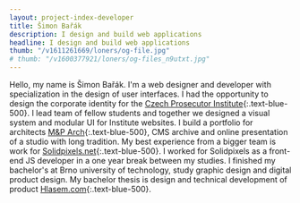 ```yaml
---
layout: project-index-developer
title: Šimon Bařák
description: I design and build web applications
headline: I design and build web applications
thumb: "/v1611261669/loners/og-file.jpg"
# thumb: "/v1600377921/loners/og-files_n9utxt.jpg"
---
```


Hello, my name is Šimon Bařák. I'm a web designer and developer with specialization in the design of user interfaces. I had the opportunity to design the corporate identity for the [Czech Prosecutor Institute](https://www.behance.net/gallery/96467527/Czech-Prosecutor-Institute/){:.text-blue-500}. I lead team of fellow students and together we designed a visual system and modular UI for Institute websites. I build a portfolio for architects [M&P Arch](https://mparch.cz/){:.text-blue-500}, CMS archive and online presentation of a studio with long tradition. My best experience from a bigger team is work for [Solidpixels.net](https://www.solidpixels.net){:.text-blue-500}. I worked for Solidpixels as a front-end JS developer in a one year break between my studies. I finished my bachelor's at Brno university of technology, study graphic design and digital product design. My bachelor thesis is design and technical development of product [Hlasem.com](https://hlasem.com/){:.text-blue-500}.

<!-- Currently I'm developing [WavePage](https://wavepage.app/){:.text-blue-500} 👋🏼, editor for text-to-speech. Collaborating on visual comunication of the [Czech Prosecutor Intitute](https://www.behance.net/gallery/96467527/Czech-Prosecutor-Institute/){:.text-blue-400} 👨🏽‍💼 and I have one more year to finish studies of digital product at [Brno University of Technology](https://www.vutbr.cz/en/){:.text-blue-400} 📚 -->
